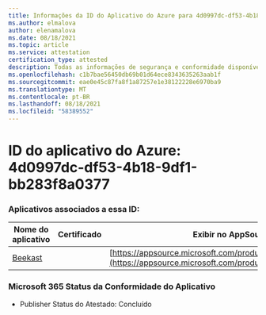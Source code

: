 ```yaml
---
title: Informações da ID do Aplicativo do Azure para 4d0997dc-df53-4b18-9df1-bb283f8a0377
ms.author: elmalova
author: elenamalova
ms.date: 08/18/2021
ms.topic: article
ms.service: attestation
certification_type: attested
description: Todas as informações de segurança e conformidade disponíveis para o 4d0997dc-df53-4b18-9df1-bb283f8a0377.
ms.openlocfilehash: c1b7bae56450db69b01d64ece8343635263aab1f
ms.sourcegitcommit: eae0e45c87fa8f1a87257e1e38122228e6970ba9
ms.translationtype: MT
ms.contentlocale: pt-BR
ms.lasthandoff: 08/18/2021
ms.locfileid: "58389552"
---
```

# <a name="azure-app-id-4d0997dc-df53-4b18-9df1-bb283f8a0377"></a>ID do aplicativo do Azure: 4d0997dc-df53-4b18-9df1-bb283f8a0377


### <a name="apps-associated-with-this-id"></a>Aplicativos associados a essa ID:
| **Nome do aplicativo** | **Certificado** | **Exibir no AppSource** |
|--------------|---------------|-----------------------|
| [Beekast](https://docs.microsoft.com/microsoft-365-app-certification/forward/WA200001447) |  | [https://appsource.microsoft.com/product/office/WA200001447](https://appsource.microsoft.com/product/office/WA200001447) |

### <a name="microsoft-365-app-compliance-status"></a>Microsoft 365 Status da Conformidade do Aplicativo
- Publisher Status do Atestado: Concluído
